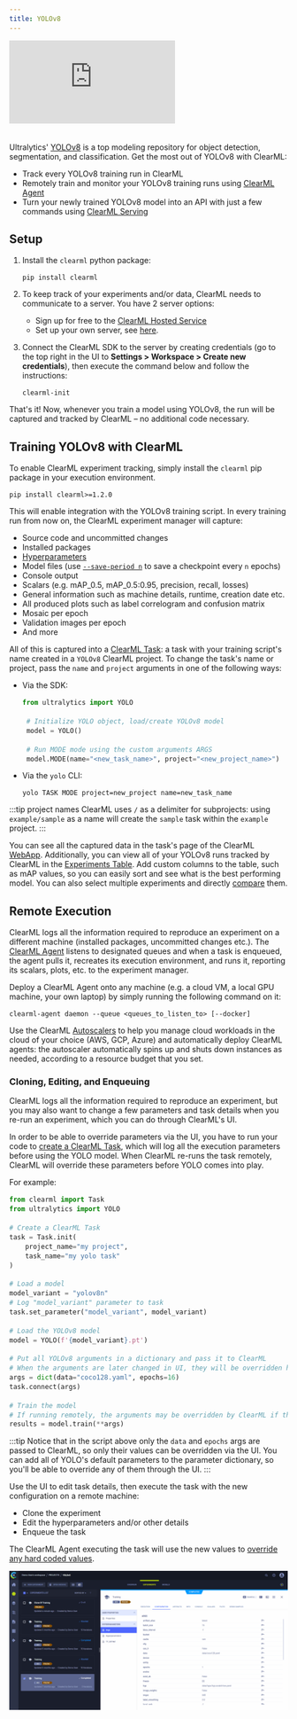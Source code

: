 ```yaml
---
title: YOLOv8
---
```


<div class="vid">
<iframe style={{position: 'absolute', top: '0', left: '0', bottom: '0', right: '0', width: '100%', height: '100%'}} 
        src="https://www.youtube.com/embed/iLcC7m3bCes" 
        title="YouTube video player" 
        frameborder="0" 
        allow="accelerometer; autoplay; clipboard-write; encrypted-media; gyroscope; picture-in-picture; fullscreen" 
        allowfullscreen>
</iframe>
</div>

<br/>

Ultralytics' [YOLOv8](https://github.com/ultralytics/ultralytics) is a top modeling repository for object detection, 
segmentation, and classification. Get the most out of YOLOv8 with ClearML:
* Track every YOLOv8 training run in ClearML
* Remotely train and monitor your YOLOv8 training runs using [ClearML Agent](../clearml_agent.md)
* Turn your newly trained YOLOv8 model into an API with just a few commands using [ClearML Serving](../clearml_serving/clearml_serving.md)

## Setup

1. Install the `clearml` python package:

   ```commandline
   pip install clearml
   ``` 
   
1. To keep track of your experiments and/or data, ClearML needs to communicate to a server. You have 2 server options:
    * Sign up for free to the [ClearML Hosted Service](https://app.clear.ml/) 
    * Set up your own server, see [here](../deploying_clearml/clearml_server.md).  
1. Connect the ClearML SDK to the server by creating credentials (go to the top right in the UI to **Settings > Workspace > Create new credentials**), 
   then execute the command below and follow the instructions:

   ```commandline
   clearml-init
   ```
    
That's it! Now, whenever you train a model using YOLOv8, the run will be captured and tracked by ClearML – no additional 
code necessary. 
 
## Training YOLOv8 with ClearML 

To enable ClearML experiment tracking, simply install the `clearml` pip package in your execution environment.

```commandline
pip install clearml>=1.2.0
```

This will enable integration with the YOLOv8 training script. In every training run from now on, the ClearML experiment 
manager will capture:
* Source code and uncommitted changes
* Installed packages
* [Hyperparameters](../fundamentals/hyperparameters.md)
* Model files (use [`--save-period n`](https://docs.ultralytics.com/usage/cfg/#modes) to save a checkpoint every `n` epochs)
* Console output
* Scalars (e.g. mAP_0.5, mAP_0.5:0.95, precision, recall, losses)
* General information such as machine details, runtime, creation date etc.
* All produced plots such as label correlogram and confusion matrix
* Mosaic per epoch
* Validation images per epoch
* And more

All of this is captured into a [ClearML Task](../fundamentals/task.md): a task with your training script's name 
created in a `YOLOv8` ClearML project. To change the task's name or project, pass the `name` and `project` arguments in one of 
the following ways:
* Via the SDK: 
   
  ```python
  from ultralytics import YOLO

   # Initialize YOLO object, load/create YOLOv8 model
   model = YOLO()

   # Run MODE mode using the custom arguments ARGS
   model.MODE(name="<new_task_name>", project="<new_project_name>")
  ``` 

* Via the `yolo` CLI: 
  
   ```commandline
   yolo TASK MODE project=new_project name=new_task_name
  ```

:::tip project names 
ClearML uses `/` as a delimiter for subprojects: using `example/sample` as a name will create the `sample` 
task within the `example` project. 
:::

You can see all the captured data in the task's page of the ClearML [WebApp](../webapp/webapp_exp_track_visual.md). 
Additionally, you can view all of your YOLOv8 runs tracked by ClearML in the [Experiments Table](../webapp/webapp_model_table.md). 
Add custom columns to the table, such as mAP values, so you can easily sort and see what is the best performing model. 
You can also select multiple experiments and directly [compare](../webapp/webapp_exp_comparing.md) them.   

## Remote Execution
ClearML logs all the information required to reproduce an experiment on a different machine (installed packages, 
uncommitted changes etc.). The [ClearML Agent](../clearml_agent.md) listens to designated queues and when a task is 
enqueued, the agent pulls it, recreates its execution environment, and runs it, reporting its scalars, plots, etc. to the 
experiment manager.

Deploy a ClearML Agent onto any machine (e.g. a cloud VM, a local GPU machine, your own laptop) by simply running 
the following command on it:

```commandline
clearml-agent daemon --queue <queues_to_listen_to> [--docker]
```

Use the ClearML [Autoscalers](../cloud_autoscaling/autoscaling_overview.md) to help you manage cloud workloads in the 
cloud of your choice (AWS, GCP, Azure) and automatically deploy ClearML agents: the autoscaler automatically spins up and 
shuts down instances as needed, according to a resource budget that you set.


### Cloning, Editing, and Enqueuing

ClearML logs all the information required to reproduce an experiment, but you may also want to change a few parameters 
and task details when you re-run an experiment, which you can do through ClearML's UI.

In order to be able to override parameters via the UI, 
you have to run your code to [create a ClearML Task](../clearml_sdk/task_sdk.md#task-creation), which will log all the 
execution parameters before using the YOLO model. When ClearML re-runs the task remotely, ClearML will override these 
parameters before YOLO comes into play. 

For example: 

```python
from clearml import Task
from ultralytics import YOLO 

# Create a ClearML Task
task = Task.init(
    project_name="my project",
    task_name="my yolo task"
)

# Load a model
model_variant = "yolov8n"
# Log "model_variant" parameter to task
task.set_parameter("model_variant", model_variant)

# Load the YOLOv8 model
model = YOLO(f'{model_variant}.pt') 

# Put all YOLOv8 arguments in a dictionary and pass it to ClearML
# When the arguments are later changed in UI, they will be overridden here!
args = dict(data="coco128.yaml", epochs=16)
task.connect(args)

# Train the model 
# If running remotely, the arguments may be overridden by ClearML if they were changed in the UI
results = model.train(**args)
```

:::tip
Notice that in the script above only the `data` and `epochs` args are passed to ClearML, so only their values can be 
overridden via the UI. You can add all of YOLO's default parameters to the parameter dictionary, so you'll be able to override
any of them through the UI. 
:::

Use the UI to edit task details, then execute the task 
with the new configuration on a remote machine:
* Clone the experiment
* Edit the hyperparameters and/or other details 
* Enqueue the task

The ClearML Agent executing the task will use the new values to [override any hard coded values](../clearml_agent.md). 

![Cloning, editing, enqueuing gif](../img/gif/integrations_yolov5.gif)

